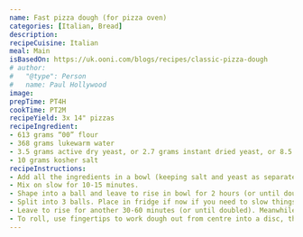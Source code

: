 ```yaml
---
name: Fast pizza dough (for pizza oven)
categories: [Italian, Bread]
description: 
recipeCuisine: Italian
meal: Main
isBasedOn: https://uk.ooni.com/blogs/recipes/classic-pizza-dough
# author:
#   "@type": Person
#   name: Paul Hollywood
image: 
prepTime: PT4H
cookTime: PT2M
recipeYield: 3x 14" pizzas
recipeIngredient:
- 613 grams “00” flour
- 368 grams lukewarm water
- 3.5 grams active dry yeast, or 2.7 grams instant dried yeast, or 8.5 grams fresh yeast
- 10 grams kosher salt
recipeInstructions:
- Add all the ingredients in a bowl (keeping salt and yeast as separate as possible).
- Mix on slow for 10-15 minutes.
- Shape into a ball and leave to rise in bowl for 2 hours (or until doubled)
- Split into 3 balls. Place in fridge if now if you need to slow things down a bit.
- Leave to rise for another 30-60 minutes (or until doubled). Meanwhile preheat the pizza oven to 450℃.
- To roll, use fingertips to work dough out from centre into a disc, then lift and work around the edges, letting the weight of the dough stretch it out. It wants to be very thin!
---
```

